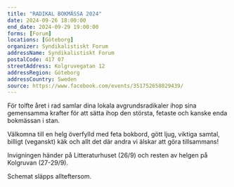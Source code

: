 ```yaml
---
title: "RADIKAL BOKMÄSSA 2024"
date: 2024-09-26 18:00:00
end_date: 2024-09-29 19:00:00
forms: [Forum]
locations: [Göteborg]
organizer: Syndikalistiskt Forum
addressName: Syndikalistiskt Forum
postalCode: 417 07
streetAddress: Kolgruvegatan 12
addressRegion: Göteborg
addressCountry: Sweden
source: https://www.facebook.com/events/351752658029439/
---
```

För tolfte året i rad samlar dina lokala avgrundsradikaler ihop sina gemensamma krafter för att sätta ihop den största, fetaste och kanske enda bokmässan i stan.

Välkomna till en helg överfylld med feta bokbord, gött ljug, viktiga samtal, billigt (veganskt) käk och allt det där andra vi älskar att göra tillsammans!

Invigningen händer på Litteraturhuset (26/9) och resten av helgen på Kolgruvan (27-29/9).

Schemat släpps allteftersom.